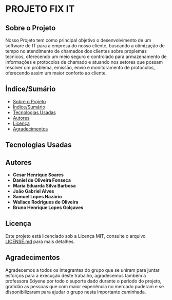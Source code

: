 # PROJETO FIX IT

## Sobre o Projeto

Nosso Projeto tem como principal objetivo o desenvolvimento de um software de IT para a empresa do nosso cliente, buscando a otimização de tempo no atendimento de chamados dos clientes sobre proplemas tecnicos, oferecendo um meio seguro e controlado para armazenamento de informações e protocolos de chamado e atuando nos setores que possam resolver um problema, emissão, envio e monitoramento de protocolos, oferecendo assim um maior conforto ao cliente.


## Índice/Sumário
* [Sobre o Projeto](#Sobre-o-Projeto) 
* [Índice/Sumário](#Índice-/-Sumário)
* [Tecnologias Usadas](#Tecnologias-Usadas)
* [Autores](#Autores)
* [Licença](#Licença)
* [Agradecimentos](#Agradecimentos)


## Tecnologias Usadas





## Autores

- **Cesar Henrique Soares**
 - **Daniel de Oliveira Fonseca**
 - **Maria Eduarda Silva Barbosa**
 - **João Gabriel Alves**
 - **Samuel Lopes Nazário**
 - **Wallace Rodrigues de Oliveira**
 - **Bruno Henrique Lopes Golçaves**



## Licença
Este projeto está licenciado sob a Licença MIT, consulte o arquivo [LICENSE.md](https://github.com/samuelllopes/Projeto-Fix-IT/blob/main/LICENSE) para mais detalhes.



## Agradecimentos  

Agradecemos a todos os integrantes do grupo que se uniram para juntar esforços para a execução deste trabalho, agradecemos também a professora Edyene por todo o suporte dado durante o período do projeto, gratidão as pessoas que com maior experiência no mercado puderam e se disponibilizaram para ajudar o grupo nesta importante caminhada.
